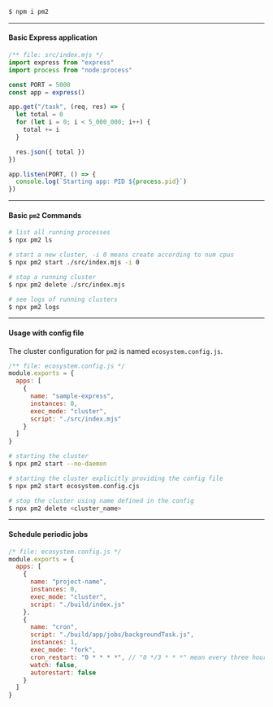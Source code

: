 ```bash
$ npm i pm2
```


---

#### Basic Express application
```js
/** file: src/index.mjs */
import express from "express"
import process from "node:process"

const PORT = 5000
const app = express()

app.get("/task", (req, res) => {
  let total = 0
  for (let i = 0; i < 5_000_000; i++) {
    total += i
  }

  res.json({ total })
})

app.listen(PORT, () => {
  console.log(`Starting app: PID ${process.pid}`)
}) 
```


---

#### Basic `pm2` Commands

```bash
# list all running processes
$ npx pm2 ls

# start a new cluster, -i 0 means create according to num cpus
$ npx pm2 start ./src/index.mjs -i 0

# stop a running cluster
$ npx pm2 delete ./src/index.mjs

# see logs of running clusters
$ npx pm2 logs
```


---

#### Usage with config file
The cluster configuration for `pm2` is named `ecosystem.config.js`. 

```js
/** file: ecosystem.config.js */
module.exports = {
  apps: [
    {
      name: "sample-express",
      instances: 0,
      exec_mode: "cluster",
      script: "./src/index.mjs"
    }
  ]
}
```

```bash
# starting the cluster
$ npx pm2 start --no-daemon

# starting the cluster explicitly providing the config file
$ npx pm2 start ecosystem.config.cjs

# stop the cluster using name defined in the config
$ npx pm2 delete <cluster_name>
```


---

#### Schedule periodic jobs

```js
/* file: ecosystem.config.js */
module.exports = {
  apps: [
    {
      name: "project-name",
      instances: 0,
      exec_mode: "cluster",
      script: "./build/index.js"
    },
    {
      name: "cron",
      script: "./build/app/jobs/backgroundTask.js",
      instances: 1,
      exec_mode: "fork",
      cron_restart: "0 * * * *", // "0 */3 * * *" mean every three hours    
      watch: false,
      autorestart: false
    }
  ]
}
```

